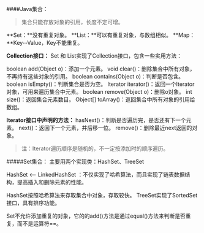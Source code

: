####Java集合：

> 集合只能存放对象的引用，长度不定可增。

**Set：**没有重复对象。
**List：**可以有重复对象，与数组相似。
**Map：**Key--Value，Key不能重复。

**Collection接口：**
Set 和 List实现了Collection接口，包含一些实用方法：

boolean add(Object o)：添加一个元素。
void clear()：删除集合中所有对象，不再持有这些对象的引用。
boolean contains(Object o)：判断是否包含。
boolean isEmpty()：判断集合是否为空。
Iterator iterator()：返回一个Iterator对象，可用来遍历集合中元素。
boolean remove(Object o)：删除o对象。
int size()：返回集合元素数目。
Object[] toArray()：返回集合中所有对象的引用给数组。

**Iterator接口中声明的方法：**
hasNext()：判断是否遍历完，是否还有下一个元素。
next()：返回下一个元素，并后移一位。
remove()：删除最近next返回的对象。

>注：Iterator遍历顺序是随机的，不一定按添加时的顺序遍历。

#####Set集合：
主要用两个实现类：HashSet、TreeSet

HashSet <-- LinkedHashSet ：不仅实现了哈希算法，而且实现了链表数据结构，提高插入和删除元素的性能。

HashSet按照哈希算法来存取集合中对象，存取较快。
TreeSet实现了SortedSet接口，具有排序功能。


Set不允许添加重复的对象，它的的add()方法是通过equal()方法来判断是否重复，而不是运算符==。

